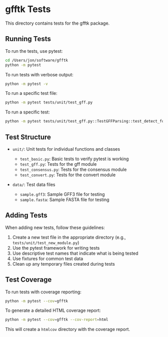 # gfftk Tests

This directory contains tests for the gfftk package.

## Running Tests

To run the tests, use pytest:

```bash
cd /Users/jon/software/gfftk
python -m pytest
```

To run tests with verbose output:

```bash
python -m pytest -v
```

To run a specific test file:

```bash
python -m pytest tests/unit/test_gff.py
```

To run a specific test:

```bash
python -m pytest tests/unit/test_gff.py::TestGFFParsing::test_detect_format
```

## Test Structure

- `unit/`: Unit tests for individual functions and classes
  - `test_basic.py`: Basic tests to verify pytest is working
  - `test_gff.py`: Tests for the gff module
  - `test_consensus.py`: Tests for the consensus module
  - `test_convert.py`: Tests for the convert module

- `data/`: Test data files
  - `sample.gff3`: Sample GFF3 file for testing
  - `sample.fasta`: Sample FASTA file for testing

## Adding Tests

When adding new tests, follow these guidelines:

1. Create a new test file in the appropriate directory (e.g., `tests/unit/test_new_module.py`)
2. Use the pytest framework for writing tests
3. Use descriptive test names that indicate what is being tested
4. Use fixtures for common test data
5. Clean up any temporary files created during tests

## Test Coverage

To run tests with coverage reporting:

```bash
python -m pytest --cov=gfftk
```

To generate a detailed HTML coverage report:

```bash
python -m pytest --cov=gfftk --cov-report=html
```

This will create a `htmlcov` directory with the coverage report.
